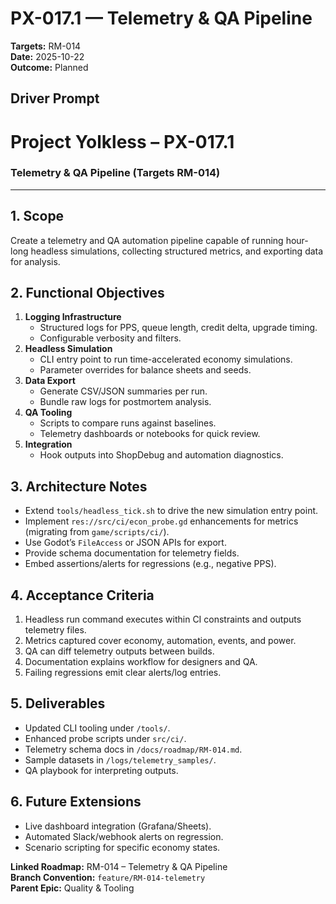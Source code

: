 # PX-017.1 — Telemetry & QA Pipeline
**Targets:** RM-014  
**Date:** 2025-10-22  
**Outcome:** Planned

## Driver Prompt
# Project Yolkless – PX-017.1  
### Telemetry & QA Pipeline (Targets RM-014)

---

## 1. Scope
Create a telemetry and QA automation pipeline capable of running hour-long headless simulations, collecting structured metrics, and exporting data for analysis.

## 2. Functional Objectives
1. **Logging Infrastructure**
   - Structured logs for PPS, queue length, credit delta, upgrade timing.
   - Configurable verbosity and filters.
2. **Headless Simulation**
   - CLI entry point to run time-accelerated economy simulations.
   - Parameter overrides for balance sheets and seeds.
3. **Data Export**
   - Generate CSV/JSON summaries per run.
   - Bundle raw logs for postmortem analysis.
4. **QA Tooling**
   - Scripts to compare runs against baselines.
   - Telemetry dashboards or notebooks for quick review.
5. **Integration**
   - Hook outputs into ShopDebug and automation diagnostics.

## 3. Architecture Notes
- Extend `tools/headless_tick.sh` to drive the new simulation entry point.
- Implement `res://src/ci/econ_probe.gd` enhancements for metrics (migrating from `game/scripts/ci/`).
- Use Godot’s `FileAccess` or JSON APIs for export.
- Provide schema documentation for telemetry fields.
- Embed assertions/alerts for regressions (e.g., negative PPS).

## 4. Acceptance Criteria
1. Headless run command executes within CI constraints and outputs telemetry files.
2. Metrics captured cover economy, automation, events, and power.
3. QA can diff telemetry outputs between builds.
4. Documentation explains workflow for designers and QA.
5. Failing regressions emit clear alerts/log entries.

## 5. Deliverables
- Updated CLI tooling under `/tools/`.
- Enhanced probe scripts under `src/ci/`.
- Telemetry schema docs in `/docs/roadmap/RM-014.md`.
- Sample datasets in `/logs/telemetry_samples/`.
- QA playbook for interpreting outputs.

## 6. Future Extensions
- Live dashboard integration (Grafana/Sheets).
- Automated Slack/webhook alerts on regression.
- Scenario scripting for specific economy states.

**Linked Roadmap:** RM-014 – Telemetry & QA Pipeline  
**Branch Convention:** `feature/RM-014-telemetry`  
**Parent Epic:** Quality & Tooling
